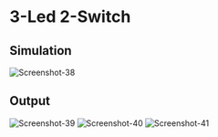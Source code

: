 # 3-Led 2-Switch

## Simulation
<img src="https://i.ibb.co/1Zf5RXp/Screenshot-38.png" alt="Screenshot-38" border="0">
  
  ## Output
  
  <img src="https://i.ibb.co/GcLGY7w/Screenshot-39.png" alt="Screenshot-39" border="0">
  <img src="https://i.ibb.co/PzcHMDq/Screenshot-40.png" alt="Screenshot-40" border="0">
  <img src="https://i.ibb.co/42Y0nBV/Screenshot-41.png" alt="Screenshot-41" border="0">
  
